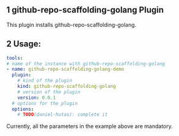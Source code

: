 ## 1 github-repo-scaffolding-golang Plugin

This plugin installs github-repo-scaffolding-golang.

## 2 Usage:

```yaml
tools:
# name of the instance with github-repo-scaffolding-golang
- name: github-repo-scaffolding-golang-demo
  plugin:
    # kind of the plugin
    kind: github-repo-scaffolding-golang
    # version of the plugin
    version: 0.0.1
  # options for the plugin
  options:
    # TODO(daniel-hutao): complete it
```

Currently, all the parameters in the example above are mandatory.
